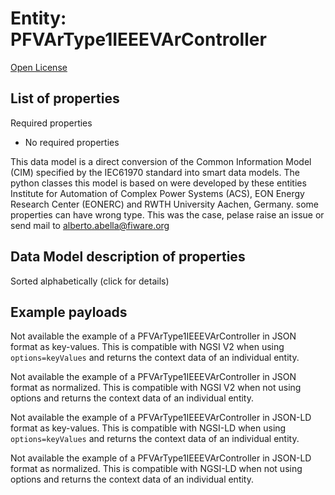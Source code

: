Entity: PFVArType1IEEEVArController  
===================================  
[Open License](https://github.com/smart-data-models//dataModel.EnergyCIM/blob/master/PFVArType1IEEEVArController/LICENSE.md)  

## List of properties  

Required properties  
- No required properties    
This data model is a direct conversion of the Common Information Model (CIM) specified by the IEC61970 standard into smart data models. The python classes this model is based on were developed by these entities Institute for Automation of Complex Power Systems (ACS), EON Energy Research Center (EONERC) and RWTH University Aachen, Germany. some properties can have wrong type. This was the case, pelase raise an issue or send mail to alberto.abella@fiware.org  
## Data Model description of properties  
Sorted alphabetically (click for details)  
## Example payloads    
Not available the example of a PFVArType1IEEEVArController in JSON format as key-values. This is compatible with NGSI V2 when  using `options=keyValues` and returns the context data of an individual entity.  
Not available the example of a PFVArType1IEEEVArController in JSON format as normalized. This is compatible with NGSI V2 when not using options and returns the context data of an individual entity.  
Not available the example of a PFVArType1IEEEVArController in JSON-LD format as key-values. This is compatible with NGSI-LD when  using `options=keyValues` and returns the context data of an individual entity.  
Not available the example of a PFVArType1IEEEVArController in JSON-LD format as normalized. This is compatible with NGSI-LD when not using options and returns the context data of an individual entity.  
